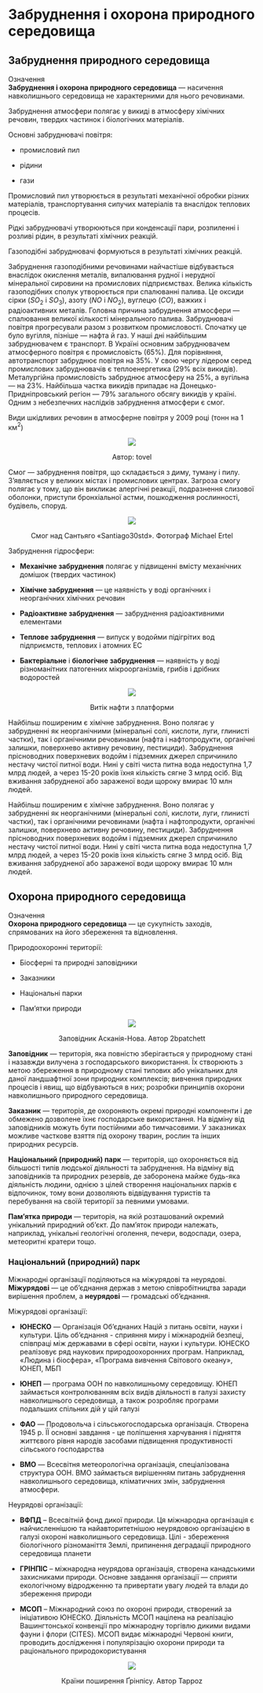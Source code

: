 # Забруднення i охорона природного середовища
## Забруднення природного середовища
<div class="eoz-wrap">
<span class="eoz">Означення</span>
<div class="eoz-text">
<b>Забруднення i охорона природного середовища</b> — насичення навколишнього середовища не характерними для нього речовинами.
</div>
</div>

<span class="p1">Забруднення атмосфери</span> полягає у викиді в атмосферу хімічних речовин, твердих частинок і біологічних матеріалів.

Основні забруднювачі повітря:

-   промисловий пил

-   рідини

-   гази

<span class="p1">Промисловий пил</span> утворюється в результаті механічної обробки різних матеріалів, транспортування сипучих матеріалів та внаслідок теплових процесів.

<span class="p1">Рідкі забруднювачі</span> утворюються при конденсації пари, розпиленні і розливі рідин, в результаті хімічних реакцій.

<span class="p1">Газоподібні забруднювачі</span> формуються в результаті хімічних реакцій.

Забруднення газоподібними речовинами найчастіше відбувається внаслідок окислення металів, випалювання рудної і нерудної мінеральної сировини на промислових підприємствах. Велика кількість газоподібних сполук утворюється при спалюванні палива. Це оксиди сірки ($SO_2$ і $SO_3$), азоту ($NO$ і $NO_2$), вуглецю ($CO$), важких і радіоактивних металів. Головна причина забруднення атмосфери — спалювання великої кількості мінерального палива. Забруднювачі повітря прогресували разом з розвитком промисловості. Спочатку це було вугілля, пізніше — нафта й газ. У наші дні найбільшим забруднювачем є транспорт. В Україні основним забруднювачем атмосферного повітря є промисловість (65%). Для порівняння, автотранспорт забруднює повітря на 35%. У свою чергу лідером серед промислових забруднювачів є теплоенергетика (29% всіх викидів). Металургійна промисловість забруднює атмосферу на 25%, а вугільна — на 23%. Найбільша частка викидів припадає на Донецько-Придніпровський регіон — 79% загального обсягу викидів у країні. Одним з небезпечних наслідків забруднення атмосфери є смог.

Види шкідливих речовин в атмосферне повітря у 2009 році (тонн на 1 км$^2$)

<div align="center">
<img src="image1.png">
<p>Автор: <span class="p1">tovel</span></p>
</div>

<span class="p1">Смог</span> — забруднення повітря, що складається з диму, туману і пилу. З’являється у великих містах і промислових центрах. Загроза смогу полягає у тому, що він викликає алергічні реакції, подразнення слизової оболонки, приступи бронхіальної астми, пошкодження рослинності, будівель, споруд.

<div align="center">
<img src="image2.jpg">
<p>Смог над Сантьяго «Santiago30std». Фотограф <span class="p1">Michael Ertel</span></p>
</div>

Забруднення гідросфери:

-   **Механічне забруднення** полягає у підвищенні вмісту механічних домішок (твердих частинок)

-   **Хімічне забруднення** — це наявність у воді органічних і неорганічних хімічних речовин

-   **Радіоактивне забруднення** — забруднення радіоактивними елементами

-   **Теплове забруднення** — випуск у водойми підігрітих вод підприємств, теплових і атомних ЕС

-   **Бактеріальне** і **біологічне забруднення** — наявність у воді різноманітних патогенних мікроорганізмів, грибів і дрібних водоростей


<div align="center">
<img src="image3.jpg">
<p>Витік нафти з платформи</p>
</div>

Найбільш поширеним є хімічне забруднення. Воно полягає у забрудненні як неорганічними (мінеральні солі, кислоти, луги, глинисті частки), так і органічними речовинами (нафта і нафтопродукти, органічні залишки, поверхнево активну речовину, пестициди). Забруднення прісноводних поверхневих водойм і підземних джерел спричинило нестачу чистої питної води. Нині у світі чиста питна вода недоступна 1,7 млрд людей, а через 15-20 років їхня кількість сягне 3 млрд осіб. Від вживання забрудненої або зараженої води щороку вмирає 10 млн людей.

Найбільш поширеним є хімічне забруднення. Воно полягає у забрудненні як неорганічними (мінеральні солі, кислоти, луги, глинисті частки), так і органічними речовинами (нафта і нафтопродукти, органічні залишки, поверхнево активну речовину, пестициди). Забруднення прісноводних поверхневих водойм і підземних джерел спричинило нестачу чистої питної води. Нині у світі чиста питна вода недоступна 1,7 млрд людей, а через 15-20 років їхня кількість сягне 3 млрд осіб. Від вживання забрудненої або зараженої води щороку вмирає 10 млн людей.

## Охорона природного середовища

<div class="eoz-wrap">
<span class="eoz">Означення</span>
<div class="eoz-text">
<b>Охорона природного середовища</b> — це сукупнiсть заходiв, спрямованих на його збереження та вiдновлення.
</div>
</div>

Природоохоронні території:

-   Біосферні та природні заповідники

-   Заказники

-   Національні парки

-   Пам’ятки природи

<div align="center">
<img src="image4.jpg">
<p>Заповідник Асканія-Нова. Автор <span class="p1">2bpatchett</span></p>
</div>

**Заповідник** — територія, яка повністю зберігається у природному стані і назавжди вилучена з господарського використання. Їх створюють з метою збереження в природному стані типових або унікальних для даної ландшафтної зони природних комплексів; вивчення природних процесів і явищ, що відбуваються в них; розробки принципів охорони навколишнього природного середовища.

**Заказник** — територія, де охороняють окремі природні компоненти і де обмежено дозволене їхнє господарське використання. На відміну від заповідників можуть бути постійними або тимчасовими. У заказниках можливе часткове взяття під охорону тварин, рослин та інших природних ресурсів.

**Національний (природний) парк** — територія, що охороняється від більшості типів людської діяльності та забруднення. На відміну від заповідників та природних резервів, де заборонена майже будь-яка діяльність людини, однією з цілей створення національних парків є відпочинок, тому вони дозволяють відвідування туристів та перебування на своїй території за певними умовами.

**Пам’ятка природи** — територія, на якій розташований окремий унікальний природний об’єкт. До пам’яток природи належать, наприклад, унікальні геологічні оголення, печери, водоспади, озера, метеоритні кратери тощо.

### Національний (природний) парк

Міжнародні організації поділяються на міжурядові та неурядові.
**Міжурядові** — це об’єднання держав з метою співробітництва заради вирішення проблем, а **неурядові** — громадські об’єднання.

Міжурядові організації:

-   **ЮНЕСКО** — Організація Об’єднаних Націй з питань освіти, науки і культури. Ціль об’єднання - сприяння миру і міжнародній безпеці, співпраці між державами в сфері освіти, науки і культури. ЮНЕСКО реалізовує ряд наукових природоохоронних програм. Наприклад, «Людина і біосфера», «Програма вивчення Світового океану», ЮНЕП, МБП

-   **ЮНЕП** — програма ООН по навколишньому середовищу. ЮНЕП займається контролюванням всіх видів діяльності в галузі захисту навколишнього середовища, а також розробляє програми подальших спільних дій у цій галузі

-   **ФАО** — Продовольча і сільськогосподарська організація. Створена 1945 р. ЇЇ основні завдання - це поліпшення харчування і підняття життєвого рівня народів засобами підвищення продуктивності сільського господарства

-   **ВМО** — Всесвітня метеорологічна організація, спеціалізована структура ООН. ВМО займається вирішенням питань забруднення навколишнього середовища, кліматичних змін, забруднення атмосфери.

Неурядові організації:

-   **ВФПД** – Всесвітній фонд дикої природи. Ця міжнародна організація є найчисленнішою та найавторитетнішою неурядовою організацією в галузі охороні навколишнього середовища. Цілі - збереження біологічного різноманіття Землі, припинення деградації природного середовища планети

-   **ГРІНПІС** – міжнародна неурядова організація, створена канадськими захисниками природи. Основне завдання організації — сприяти екологічному відродженню та привертати увагу людей та влади до збереження природи

-   **МСОП** – Міжнародний союз по охороні природи, створений за ініціативою ЮНЕСКО. Діяльність МСОП націлена на реалізацію Вашингтонської конвенції про міжнародну торгівлю дикими видами фауни і флори (CITES). МСОП видає міжнародні Червоні книги, проводить дослідження і популярізацію охорони природи та раціонального природокористування

<div align="center">
<img src="image5.png">
<p>Країни поширення Ґрінпісу. Автор <span class="p1">Tappoz</span></p>
</div>